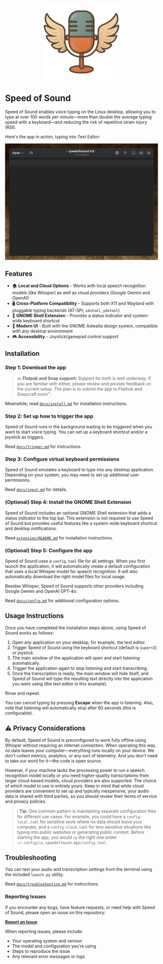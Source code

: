 <div align="center">
  <img src="assets/logo-square-512.png" width="250" alt="Speed of Sound logo">
</div>

# Speed of Sound

Speed of Sound enables voice typing on the Linux desktop, allowing you to type at over 100 words per minute—more than double the average typing speed with a keyboard—and reducing the risk of repetitive strain injury (RSI).

Here's the app in action, typing into Text Editor:
<div align="center">
  <img src="assets/sos-text-editor.gif" alt="Speed of Sound typing into the GNOME Text Editor">
</div>

## Features

- 🏠 **Local and Cloud Options** - Works with local speech recognition models (like Whisper) as well as cloud providers (Google Gemini and OpenAI)
- 🖥️ **Cross-Platform Compatibility** - Supports both X11 and Wayland with pluggable typing backends (AT-SPI, `xdotool`, `ydotool`)
- 🔌 **GNOME Shell Extension** - Provides a status indicator and system-wide keyboard shortcut
- 🎨 **Modern UI** - Built with the GNOME Adwaita design system, compatible with any desktop environment
- 🎮 **Accessibility** - Joystick/gamepad control support

## Installation

### Step 1: Download the app

> 🔜 **Flatpak and Snap support:** Support for both is well underway. If you are familiar with either, please review and provide feedback on the current setup. The plan is to submit the app to Flathub and Snapcraft soon™.

Meanwhile, read [`docs/install.md`](docs/install.md) for installation instructions.

### Step 2: Set up how to trigger the app

Speed of Sound runs in the background waiting to be triggered when you want to start voice typing. You can set up a keyboard shortcut and/or a joystick as triggers.

Read [`docs/trigger.md`](docs/trigger.md) for instructions.

### Step 3: Configure virtual keyboard permissions

Speed of Sound emulates a keyboard to type into any desktop application. Depending on your system, you may need to set up additional user permissions.

Read [`docs/input.md`](docs/input.md) for details.

### (Optional) Step 4: Install the GNOME Shell Extension

Speed of Sound includes an optional GNOME Shell extension that adds a status indicator to the top bar. This extension is not required to use Speed of Sound but provides useful features like a system-wide keyboard shortcut and desktop notifications.

Read [`extension/README.md`](extension/README.md) for installation instructions.

### (Optional) Step 5: Configure the app

Speed of Sound uses a `config.toml` file for all settings. When you first launch the application, it will automatically create a default configuration that uses a local Whisper model for speech recognition. It will also automatically download the right model files for local usage.

Besides Whisper, Speed of Sound supports other providers including Google Gemini and OpenAI GPT-4o. 

Read [`docs/config.md`](docs/config.md) for additional configuration options.

## Usage Instructions

Once you have completed the installation steps above, using Speed of Sound works as follows:
1. Open any application on your desktop, for example, the text editor.
1. Trigger Speed of Sound using the keyboard shortcut (default is `Super+Z`) or joystick.
1. The main window of the application will open and start listening automatically.
1. Trigger the application again to stop listening and start transcribing.
1. Once the transcription is ready, the main window will hide itself, and Speed of Sound will type the resulting text directly into the application you were using (the text editor in this example).

Rinse and repeat.

You can cancel typing by pressing **Escape** when the app is listening. Also, note that listening will automatically stop after 60 seconds (this is configurable).

## ⚠️ Privacy Considerations

By default, Speed of Sound is preconfigured to work fully offline using Whisper without requiring an internet connection. When operating this way, no data leaves your computer—everything runs locally on your device. We don't collect metrics, analytics, or any sort of telemetry. And you don't need to take our word for it—the code is open source.

However, if your machine lacks the processing power to run a speech recognition model locally or you need higher-quality transcriptions from larger cloud-based models, cloud providers are also supported. The choice of which model to use is entirely yours. Keep in mind that while cloud providers are convenient to set up and typically inexpensive, your audio data is shared with third parties, so you should review their terms of service and privacy policies.

> ℹ️ **Tip:** One common pattern is maintaining separate configuration files for different use cases. For example, you could have a `config-local.toml` for sensitive work where no data should leave your computer, and a `config-cloud.toml` for less sensitive situations like typing into public websites or generating public content. Before starting the app, you would `cp` the right one under `~/.config/io.speedofsound.App/config.toml`.

## Troubleshooting

You can test your audio and transcription settings from the terminal using the included `launch.py` utility.

Read [`docs/troubleshooting.md`](docs/troubleshooting.md) for instructions.

### Reporting Issues

If you encounter any bugs, have feature requests, or need help with Speed of Sound, please open an issue on this repository:

**[Report an Issue](https://github.com/zugaldia/speedofsound/issues)**

When reporting issues, please include:
- Your operating system and version
- The model and configuration you're using
- Steps to reproduce the issue
- Any relevant error messages or logs
